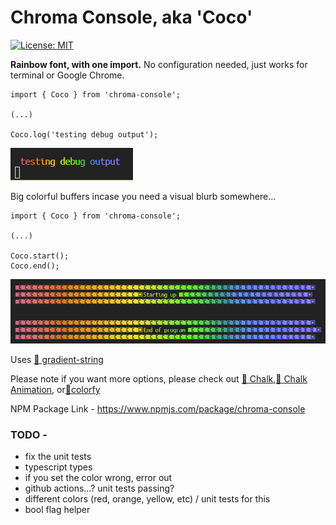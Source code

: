 # Chroma Console, aka 'Coco'

[![License: MIT](https://img.shields.io/badge/License-MIT-yellow.svg)](https://opensource.org/licenses/MIT)

**Rainbow font, with one import.** No configuration needed, just works for terminal or Google Chrome.

```
import { Coco } from 'chroma-console';

(...)

Coco.log('testing debug output');
```

![Screenshot.](TestingOutput.png)

Big colorful buffers incase you need a visual blurb somewhere...

```
import { Coco } from 'chroma-console';

(...)

Coco.start();
Coco.end();
```

![Screenshot.](TestingOutput2.png)

Uses [🔗 gradient-string](https://github.com/bokub/gradient-string)

Please note if you want more options, please check out [🔗 Chalk](https://github.com/chalk/chalk),[🔗 Chalk Animation](https://github.com/bokub/chalk-animation), or[🔗colorfy](https://github.com/kippisone/colorfy)

NPM Package Link - https://www.npmjs.com/package/chroma-console

### TODO -

-   fix the unit tests
-   typescript types
-   if you set the color wrong, error out
-   github actions...? unit tests passing?
-   different colors (red, orange, yellow, etc) / unit tests for this
-   bool flag helper
